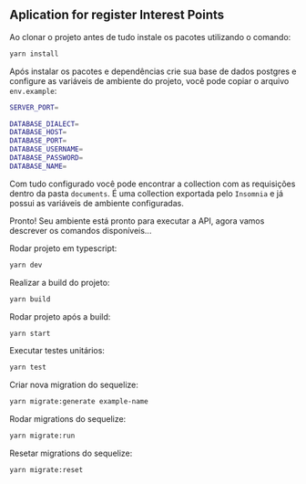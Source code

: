 ## Aplication for register Interest Points

Ao clonar o projeto antes de tudo instale os pacotes utilizando o comando:

```sh
yarn install
```

Após instalar os pacotes e dependências crie sua base de dados postgres e configure as variáveis de ambiente do projeto, você pode copiar o arquivo `env.example`:

```sh
SERVER_PORT=

DATABASE_DIALECT=
DATABASE_HOST=
DATABASE_PORT=
DATABASE_USERNAME=
DATABASE_PASSWORD=
DATABASE_NAME=
```

Com tudo configurado você pode encontrar a collection com as requisições dentro da pasta `documents`. É uma collection exportada pelo `Insomnia` e já possui as variáveis de ambiente configuradas.


Pronto! Seu ambiente está pronto para executar a API, agora vamos descrever os comandos disponíveis...

Rodar projeto em typescript:
```sh
yarn dev
```

Realizar a build do projeto:
```sh
yarn build
```

Rodar projeto após a build:
```sh
yarn start
```

Executar testes unitários:
```sh
yarn test
```

Criar nova migration do sequelize:
```sh
yarn migrate:generate example-name
```

Rodar migrations do sequelize:
```sh
yarn migrate:run
```

Resetar migrations do sequelize:
```sh
yarn migrate:reset
```
